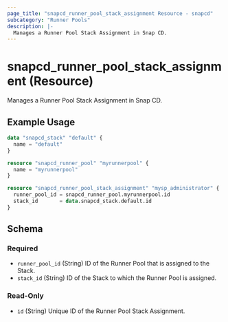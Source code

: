 ```yaml
---
page_title: "snapcd_runner_pool_stack_assignment Resource - snapcd"
subcategory: "Runner Pools"
description: |-
  Manages a Runner Pool Stack Assignment in Snap CD.
---
```


# snapcd_runner_pool_stack_assignment (Resource)

Manages a Runner Pool Stack Assignment in Snap CD.


## Example Usage

```terraform
data "snapcd_stack" "default" {
  name = "default"
}

resource "snapcd_runner_pool" "myrunnerpool" {
  name = "myrunnerpool"
}

resource "snapcd_runner_pool_stack_assignment" "mysp_administrator" {
  runner_pool_id = snapcd_runner_pool.myrunnerpool.id
  stack_id       = data.snapcd_stack.default.id
}
```

<!-- schema generated by tfplugindocs -->
## Schema

### Required

- `runner_pool_id` (String) ID of the Runner Pool that is assigned to the Stack.
- `stack_id` (String) ID of the Stack to which the Runner Pool is assigned.

### Read-Only

- `id` (String) Unique ID of the Runner Pool Stack Assignment.

